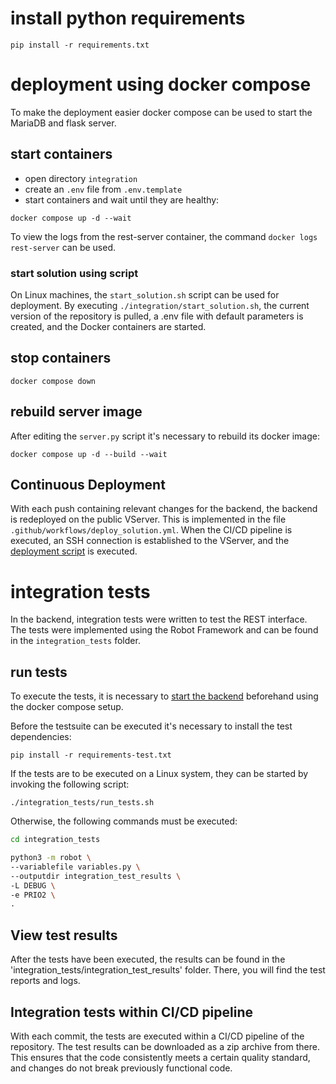  # install python requirements
 
`pip install -r requirements.txt`

# deployment using docker compose

To make the deployment easier docker compose can be used to start the MariaDB 
and flask server.

## start containers

- open directory `integration`
- create an `.env` file from `.env.template`
- start containers and wait until they are healthy:

`docker compose up -d --wait`

To view the logs from the rest-server container, the command `docker logs rest-server` can be used.

### start solution using script

On Linux machines, the `start_solution.sh` script can be used for deployment. 
By executing `./integration/start_solution.sh`, the current version of the repository is pulled, a .env file with 
default parameters is created, and the Docker containers are started.


## stop containers

`docker compose down`

## rebuild server image

After editing the `server.py` script it's necessary to rebuild its docker image:

`docker compose up -d --build --wait`

## Continuous Deployment

With each push containing relevant changes for the backend, the backend is redeployed on the public VServer. 
This is implemented in the file `.github/workflows/deploy_solution.yml`. When the CI/CD pipeline is executed, an 
SSH connection is established to the VServer, and the [deployment script](#start-solution-using-script) is executed. 

# integration tests

In the backend, integration tests were written to test the REST interface. 
The tests were implemented using the Robot Framework and can be found in the 
`integration_tests` folder.

## run tests

To execute the tests, it is necessary to [start the backend](#start-containers) beforehand using the docker compose setup.

Before the testsuite can be executed it's necessary to install the test dependencies:

`pip install -r requirements-test.txt`

If the tests are to be executed on a Linux system, they can be started by invoking the following script:

`./integration_tests/run_tests.sh`

Otherwise, the following commands must be executed:

```bash
cd integration_tests

python3 -m robot \
--variablefile variables.py \
--outputdir integration_test_results \
-L DEBUG \
-e PRIO2 \
.
```

## View test results

After the tests have been executed, the results can be found in the 'integration_tests/integration_test_results' folder.
There, you will find the test reports and logs.

## Integration tests within CI/CD pipeline

With each commit, the tests are executed within a CI/CD pipeline of the repository. 
The test results can be downloaded as a zip archive from there. 
This ensures that the code consistently meets a certain quality standard, and changes do not break previously 
functional code.
